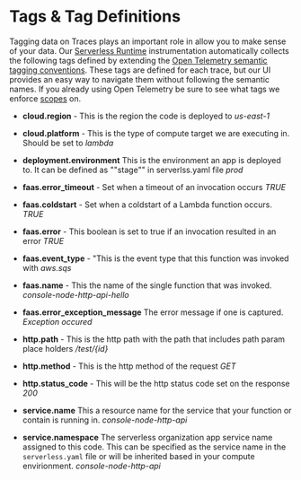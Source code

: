 <!--
title: Tags
menuText: Tags
description: Tag definitions and examples
menuOrder: 3
-->

# Tags & Tag Definitions
Tagging data on Traces plays an important role in allow you to make sense of
your data. Our [Serverless Runtime](https://github.com/serverless/runtime)
instrumentation automatically collects the following tags defined by extending
the [Open Telemetry semantic tagging conventions](https://github.com/open-telemetry/opentelemetry-specification/blob/main/specification/trace/semantic_conventions/http.md#common-attributes). 
These tags are defined for each trace, but our UI provides an easy way to navigate
them without following the semantic names. If you already using Open Telemetry
be sure to see what tags we enforce [scopes](scopes.md) on. 

* **cloud.region** - This is the region the code is deployed to *us-east-1*
* **cloud.platform** - This is the type of compute target we are executing in. Should be set to *lambda*

* **deployment.environment** This is the environment an app is deployed to. It can be defined as ""stage"" in serverlss.yaml file *prod*

* **faas.error_timeout** - Set when a timeout of an invocation occurs *TRUE*
* **faas.coldstart** - Set when a coldstart of a Lambda function occurs. *TRUE* 
* **faas.error** - This boolean is set to true if an invocation resulted in an error *TRUE*
* **faas.event_type** - "This is the event type that this function was invoked with *aws.sqs*
* **faas.name** - This the name of the single function that was invoked. *console-node-http-api-hello*
* **faas.error_exception_message** The error message if one is captured.  *Exception occured*

* **http.path** - This is the http path with the path that includes path param place holders */test/{id}*
* **http.method** - This is the http method of the request *GET*
* **http.status_code** - This will be the http status code set on the response *200*


* **service.name** This a resource name for the service that your function or contain is running in. *console-node-http-api*
* **service.namespace** The serverless organization app service name assigned to this code. 
This can be specified as the service name in the `serverless.yaml` file or will be 
inherited based in your compute envirionment. *console-node-http-api*
